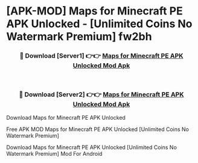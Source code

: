 # [APK-MOD] Maps for Minecraft PE APK Unlocked - [Unlimited Coins No Watermark Premium] fw2bh



<div align="center">
<h3>🔴 Download [Server1] 👉👉 <a href="https://momento.my/?title=Maps_for_Minecraft_PE_APK_Unlocked">Maps for Minecraft PE APK Unlocked Mod Apk</a></h3><br>

<h3>🔴 Download [Server2] 👉👉 <a href="https://momento.my/?title=Maps_for_Minecraft_PE_APK_Unlocked">Maps for Minecraft PE APK Unlocked Mod Apk</a></h3>
</div>



Download Maps for Minecraft PE APK Unlocked 

Free APK MOD Maps for Minecraft PE APK Unlocked [Unlimited Coins No Watermark Premium]

Download Maps for Minecraft PE APK Unlocked [Unlimited Coins No Watermark Premium] Mod For Android
